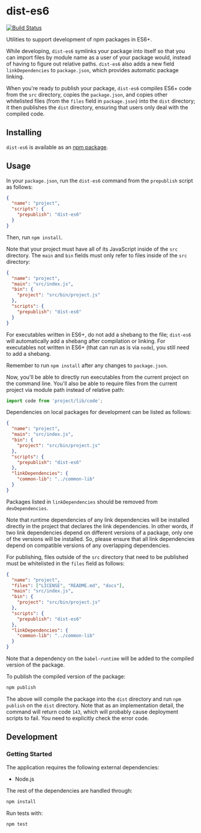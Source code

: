 # dist-es6
[![Build Status](https://travis-ci.org/vinsonchuong/dist-es6.svg?branch=master)](https://travis-ci.org/vinsonchuong/dist-es6)

Utilities to support development of npm packages in ES6+.

While developing, `dist-es6` symlinks your package into itself so that you can
import files by module name as a user of your package would, instead of having
to figure out relative paths. `dist-es6` also adds a new field
`linkDependencies` to `package.json`, which provides automatic package linking.

When you're ready to publish your package, `dist-es6` compiles ES6+ code from
the `src` directory, copies the `package.json`, and copies other whitelisted
files (from the `files` field in `package.json`) into the `dist` directory; it
then publishes the `dist` directory, ensuring that users only deal with the
compiled code.

## Installing
`dist-es6` is available as an
[npm package](https://www.npmjs.com/package/dist-es6).

## Usage
In your `package.json`, run the `dist-es6` command from the `prepublish`
script as follows:

```json
{
  "name": "project",
  "scripts": {
    "prepublish": "dist-es6"
  }
}
```

Then, run `npm install`.

Note that your project must have all of its JavaScript inside of the `src`
directory. The `main` and `bin` fields must only refer to files inside of the
`src` directory:

```json
{
  "name": "project",
  "main": "src/index.js",
  "bin": {
    "project": "src/bin/project.js"
  },
  "scripts": {
    "prepublish": "dist-es6"
  }
}
```

For executables written in ES6+, do not add a shebang to the file; `dist-es6`
will automatically add a shebang after compilation or linking. For executables
not written in ES6+ (that can run as is via `node`), you still need to add a
shebang.

Remember to run `npm install` after any changes to `package.json`.

Now, you'll be able to directly run executables from the current project on
the command line. You'll also be able to require files from the current project
via module path instead of relative path:

```js
import code from 'project/lib/code';
```

Dependencies on local packages for development can be listed as follows:

```json
{
  "name": "project",
  "main": "src/index.js",
  "bin": {
    "project": "src/bin/project.js"
  },
  "scripts": {
    "prepublish": "dist-es6"
  },
  "linkDependencies": {
    "common-lib": "../common-lib"
  }
}
```

Packages listed in `linkDependencies` should be removed from `devDependencies`.

Note that runtime dependencies of any link dependencies will be installed
directly in the project that declares the link dependencies. In other words,
if two link dependencies depend on different versions of a package, only one of
the versions will be installed. So, please ensure that all link dependencies
depend on compatible versions of any overlapping dependencies.

For publishing, files outside of the `src` directory that need to be published
must be whitelisted in the `files` field as follows:

```json
{
  "name": "project",
  "files": ["LICENSE", "README.md", "docs"],
  "main": "src/index.js",
  "bin": {
    "project": "src/bin/project.js"
  },
  "scripts": {
    "prepublish": "dist-es6"
  },
  "linkDependencies": {
    "common-lib": "../common-lib"
  }
}
```

Note that a dependency on the `babel-runtime` will be added to the compiled
version of the package.

To publish the compiled version of the package:

```sh
npm publish
```

The above will compile the package into the `dist` directory and run
`npm publish` on the `dist` directory. Note that as an implementation detail,
the command will return code `143`, which will probably cause deployment
scripts to fail. You need to explicitly check the error code.

## Development
### Getting Started
The application requires the following external dependencies:
* Node.js

The rest of the dependencies are handled through:
```bash
npm install
```

Run tests with:
```bash
npm test
```
